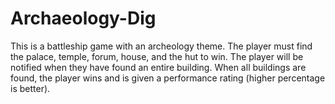 # Archaeology-Dig

This is a battleship game with an archeology theme. The player must find the palace, temple, forum, house, and the hut to win. The player will be notified when they have found an entire building. When all buildings are found, the player wins and is given a performance rating (higher percentage is better).
